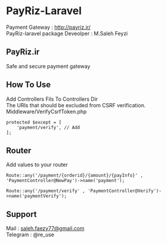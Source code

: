 # PayRiz-Laravel

Payment Gateway : http://payriz.ir/
<br>
PayRiz-laravel package Deveolper : M.Saleh Feyzi

## PayRiz.ir

Safe and secure payment gateway

## How To Use

Add Controllers Fils To Controllers Dir
<br>
The URIs that should be excluded from CSRF verification.
<br>
Middleware/VerifyCsrfToken.php

    protected $except = [
        'payment/verify', // Add
    ];
    
## Router 

Add values to your router

    Route::any('/payment/{orderid}/{amount}/{payInfo}' , 'PaymentController@NewPay')->name('payment');
    
    Route::any('/payment/verify' , 'PaymentController@Verify')->name('paymentVerify');

## Support

Mail : saleh.faezy77@gmail.com
<br/>
Telegram : @re_use

